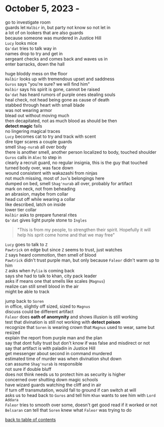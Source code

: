 # October 5, 2023 - 

go to investigate room  
guards let `Halbir` in, but party not know so not let in  
a lot of on lookers that are also guards  
because someone was murdered in Justice Hill  
`Lucy` looks mice  
`Qa'dat` tries to talk way in  
names drop to try and get in  
sergeant checks and comes back and waves us in  
enter barracks, down the hall  

huge bloddy mess on the floor  
`Halbir` looks up with tremendous upset and saddness  
`Guros` says "you're sure? we will find him"  
`Halbir` says his spirit is gone, cannot be raised  
`Qa'dat` has heard rumors of purple ones stealing souls  
heal check, not head being gone as cause of death  
stabbed through heart with small blade  
was not wearing armor  
blead out without moving much  
then decapitated, not as much blood as should be then  
**detect magic** fails   
no lingering magical traces  
`Lucy` becomes cat to try and track with scent  
dire tiger scares a couple guards  
smell `Shag-nurab` all over body  
there is another smell, another person localized to body, touched shoulder  
`Guros` calls in `Alec` to step in  
clearly a recruit guard, no regular insignia, this is the guy that touched  
turned body over, was face down  
wound consistent with wakazashi from ninjas  
not much missing, most of `Jon`'s belongings here  
dumped on bed, smell `Shag'nurab` all over, probably for artifact  
mark on neck, not from beheading  
an abrasion, maybe from collar  
head cut off while wearing a collar  
like described, latch on inside  
lower tier collar  
`Halbir` asks to prepare funeral rites  
`Qa'dat` gives light purple stone to `Ingles`  
> "This is from my people, to strengthen their spirit. Hopefully it will help his sprit come home and that we may free"

`Lucy` goes to talk to `Z`  
`Pawtrick` on edge but since `Z` seems to trust, just watches  
`Z` says heard commotion, then smell of blood  
`Pawtrick` didn't trust purple man, but only because `Faleor` didn't warm up to him  
`Z` asks when `Pylia` is coming back  
says she had to talk to khan, city pack leader  
asks if means one that smells like scales (`Magnus`)  
realize can still smell blood in the air  
might be able to track  

jump back to `Soren`  
in office, slightly off sized, sized to `Magnus`  
discuss could be different artifact  
`Faleor` does **oath of anomynity** and shows illusion is still working  
test that divination is still not working with **detect poison**  
recognize that `Soren` is wearing crown that `Magnus` used to wear, same but resized  
explain the report from purple man and the plan  
say that dont fully trust but don't know if was false and misdirect or not  
say that artifact is with paladin in Justice Hill  
get messenger about second in command murdered  
estimated time of murder was when divination shut down  
can assume `Shag'nurab` is responsible  
not sure if double bluff  
does not think needs us to protect him as security is higher  
concerned over shutting down magic schools  
have wizard guards watching the cliff and in air  
if turn off transmutation, would fall to ground if can switch at will  
asks us to head back to `Guros` and tell him `Khan` wants to see him with `Lord Addara`  
`Faleor` tries to smooth over some, doesn't get good read if it worked or not  
`Belsaran` can tell that `Soren` knew what `Faleor` was trying to do  





[back to table of contents](/sessions/README.md)
